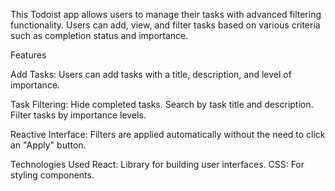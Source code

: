 This Todoist app allows users to manage their tasks with advanced filtering functionality.
Users can add, view, and filter tasks based on various criteria such as completion status and importance.

Features

Add Tasks: Users can add tasks with a title, description, and level of importance.

Task Filtering:
Hide completed tasks.
Search by task title and description.
Filter tasks by importance levels.

Reactive Interface: Filters are applied automatically without the need to click an "Apply" button.

Technologies Used
React: Library for building user interfaces.
CSS: For styling components.
